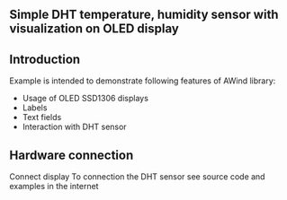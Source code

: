 Simple DHT temperature, humidity sensor with visualization on OLED display
------------
Introduction
------------
Example is intended to demonstrate following features of AWind library: 
- Usage of OLED SSD1306 displays 
- Labels
- Text fields
- Interaction with DHT sensor


Hardware connection
-------------------
Connect display
To connection the DHT sensor see source code and examples in the internet 